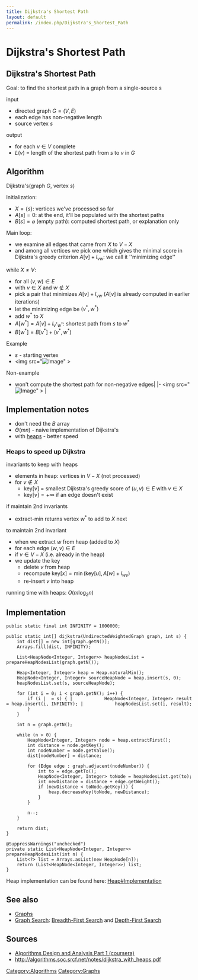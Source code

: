 ```yaml
---
title: Dijkstra's Shortest Path
layout: default
permalink: /index.php/Dijkstra's_Shortest_Path
---
```


# Dijkstra's Shortest Path

## Dijkstra's Shortest Path
Goal: to find the shortest path in a graph from a single-source s

input
- directed graph $G = (V, E)$
- each edge has non-negative length
- source vertex $s$

output
- for each $v \in V$ complete
- $L(v)$ = length of the shortest path from $s$ to $v$ in $G$

## Algorithm
Dijkstra's(graph $G$, vertex $s$)

Initialization:
- $X = \{s\}$: vertices we've processed so far
- $A[s] = 0$: at the end, it'll be populated with the shortest paths
- $B[s] = \varnothing$ (empty path): computed shortest path, or explanation only

Main loop: 
- we examine all edges that came from $X$ to $V - X$
- and among all vertices we pick one which gives the minimal score in Dijkstra's greedy criterion $A[v] + l_{vw}$: we call it ''minimizing edge''


while $X \neq V$:
- for all $(v, w) \in E$
- with $v \in X$ and $w \notin X$
- pick a pair that minimizes $A[v] + l_{vw}$ ($A[v]$ is already computed in earlier iterations)
- let the minimizing edge be $(v^*, w^*)$
- add $w^*$ to $X$
- $A[w^*] = A[v] + l_{v^*w^*}$: shortest path from $s$ to $w^*$
- $B[w^*] = B[v^*] + (v^*, w^*)$


Example 
- $s$ - starting vertex 
- <img src="<img src="https://raw.githubusercontent.com/alexeygrigorev/wiki-figures/master/legacy/2b7gkb7r01nl56v8o3l1pgpchd.png" alt="Image">" \>


Non-example 
- won't compute the shortest path for non-negative edges|   |- <img src="<img src="https://raw.githubusercontent.com/alexeygrigorev/wiki-figures/master/legacy/1ivblqfc6cju4p352nbq9mmad2.png" alt="Image">" \> |

## Implementation notes
- don't need the $B$ array
- $\Theta(mn)$ - naive implementation of Dijkstra's
- with [heaps](Heap) - better speed

### Heaps to speed up Dijkstra
invariants to keep with heaps
- elements in heap: vertices in $V - X$ (not processed)
- for $v \notin X$
  - $\text{key}[v]$ = smallest Dijkstra's greedy score of $(u, v) \in E$ with $v \in X$
  - $\text{key}[v] = +\infty$ if an edge doesn't exist

if maintain 2nd invariants
- extract-min returns vertex $w^*$ to add to $X$ next

to maintain 2nd invariant
- when we extract $w$ from heap (added to $X$)
- for each edge $(w, v) \in E$
- if $v \in V - X$ (i.e. already in the heap)
- we update the key
  - delete $v$ from heap
  - recompute $\text{key}[x] = \min(\text{key}[u], A[w] + l_{wv})$
  - re-insert $v$ into heap


running time with heaps: $O(m \log_2 n)$


## Implementation
```text only
public static final int INFINITY = 1000000;

public static int[] dijkstra(UndirectedWeightedGraph graph, int s) {
    int dist[] = new int[graph.getN()];
    Arrays.fill(dist, INFINITY);

    List<HeapNode<Integer, Integer>> heapNodesList = prepareHeapNodesList(graph.getN());

    Heap<Integer, Integer> heap = Heap.naturalMin();
    HeapNode<Integer, Integer> sourceHeapNode = heap.insert(s, 0);
    heapNodesList.set(s, sourceHeapNode);

    for (int i = 0; i < graph.getN(); i++) {
        if (i |  = s) { |            HeapNode<Integer, Integer> result = heap.insert(i, INFINITY); |            heapNodesList.set(i, result);
        }
    }

    int n = graph.getN();

    while (n > 0) {
        HeapNode<Integer, Integer> node = heap.extractFirst();
        int distance = node.getKey();
        int nodeNumber = node.getValue();
        dist[nodeNumber] = distance;

        for (Edge edge : graph.adjacent(nodeNumber)) {
            int to = edge.getTo();
            HeapNode<Integer, Integer> toNode = heapNodesList.get(to);
            int newDistance = distance + edge.getWeight();
            if (newDistance < toNode.getKey()) {
                heap.decreaseKey(toNode, newDistance);
            }
        }

        n--;
    }

    return dist;
}

@SuppressWarnings("unchecked")
private static List<HeapNode<Integer, Integer>> prepareHeapNodesList(int n) {
    List<?> list = Arrays.asList(new HeapNode[n]);
    return (List<HeapNode<Integer, Integer>>) list;
}
```

Heap implementation can be found here: [Heap#Implementation](Heap#Implementation)


## See also
- [Graphs](Graphs)
- [Graph Search](Graph_Search): [Breadth-First Search](Breadth-First_Search) and [Depth-First Search](Depth-First_Search)


## Sources
- [Algorithms Design and Analysis Part 1 (coursera)](Algorithms_Design_and_Analysis_Part_1_(coursera))
- http://algorithms.soc.srcf.net/notes/dijkstra_with_heaps.pdf

[Category:Algorithms](Category_Algorithms)
[Category:Graphs](Category_Graphs)